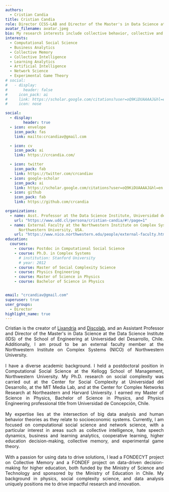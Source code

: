 ```yaml
---
authors:
  - Cristian Candia
title: Cristian Candia
role: Director CCSS-LAB and Director of the Master's in Data Science at Universidad del Desarrollo, Chile.
avatar_filename: avatar.jpeg
bio: My research interests include collective behavior, collective and artificial, network science, and business analytics.
interests:
  - Computational Social Science
  - Business Analytics
  - Collective Memory
  - Collective Intelligence
  - Learning Analytics
  - Artificial Intelligence
  - Network Science
  - Experimental Game Theory
# social:
#   - display:
#       header: false
#     icon_pack: ai
#     link: https://scholar.google.com/citations?user=oQ9KiDUAAAAJ&hl=en
#     icon: nose

social:
  - display:
        header: true
  - icon: envelope
    icon_pack: fas
    link: mailto:crcandiav@gmail.com

  - icon: cv
    icon_pack: ai
    link: https://crcandia.com/

  - icon: twitter
    icon_pack: fab
    link: https://twitter.com/crcandiav
  - icon: google-scholar
    icon_pack: ai
    link: https://scholar.google.com/citations?user=oQ9KiDUAAAAJ&hl=en
  - icon: github
    icon_pack: fab
    link: https://github.com/crcandia

organizations:
  - name: Asst. Professor at the Data Science Institute, Universidad del Desarrollo, Chile.
    url: "https://www.udd.cl/persona/cristian-candia/#!/page=1"
  - name: External Faculty at the Northwestern Institute on Complex Systems, Kellogg School of Management,
      Northwestern University, USA.
    url: "https://www.nico.northwestern.edu/people/external-faculty.html"
education:
  courses:
    - course: Postdoc in Computational Social Science
    - course: Ph.D. in Complex Systems
      # institution: Stanford University
      # year: 2012
    - course: Master of Social Complexity Science
    - course: Physics Engineering
    - course: Master of Science in Physics
    - course: Bachelor of Science in Physics


email: "crcandiav@gmail.com"
superuser: true
user_groups:
  - Director
highlight_name: true
---
```


<div style="text-align: justify">

Cristian is the creator of [Lixandria](https://lixandria.cl/) and [Discolab](https://discolab.azurewebsites.net/#/about), and an Assistant Professor and Director of the Master's in Data Science at the Data Science Institute (IDS) of the School of Engineering at Universidad del Desarrollo, Chile. Additionally, I am proud to be an external faculty member at the Northwestern Institute on Complex Systems (NICO) of Northwestern University.\
\
I have a diverse academic background. I held a postdoctoral position in Computational Social Science at the Kellogg School of Management, Northwestern University. My Ph.D. research on social complexity was carried out at the Center for Social Complexity at Universidad del Desarrollo, at the MIT Media Lab, and at the Center for Complex Networks Research at Northeastern and Harvard University. I earned my Master of Science in Physics, Bachelor of Science in Physics, and Physics Engineering professional title from Universidad de Concepción, Chile.\
\
My expertise lies at the intersection of big data analysis and human behavior theories as they relate to socioeconomic systems. Currently, I am focused on computational social science and network science, with a particular interest in areas such as collective intelligence, hate speech dynamics, business and learning analytics, cooperative learning, higher education decision-making, collective memory, and experimental game theory.\
\
With a passion for using data to drive solutions, I lead a FONDECYT project on Collective Memory and a FONDEF project on data-driven decision-making for higher education, both funded by the Ministry of Science and Technology and sponsored by the Ministry of Education in Chile. My background in physics, social complexity science, and data analysis uniquely positions me to drive impactful research and innovation.


</div>